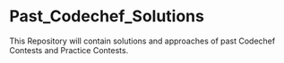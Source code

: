 # Past_Codechef_Solutions
This Repository will contain solutions and approaches of past Codechef Contests and Practice Contests.
